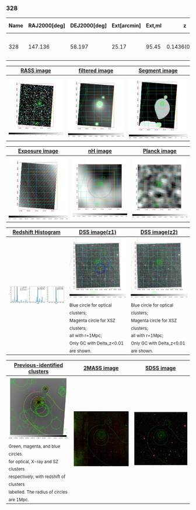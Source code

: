 <div STYLE="page-break-after: always;"></div>

### 328

|Name|RAJ2000[deg]|DEJ2000[deg] |Ext[arcmin]| Ext,ml | z | z_src| C|GC(XSZ,Delta_z<0.01)| GC(OPT,Delta_z<0.01)|GC| R_sig[arcmin] | R500[arcmin] | R500[Mpc]| CRsig[c/s] | CR500[c/s] |L500[1E44 erg/s]|F500[1E-12 erg/s/cm^2]| M500[1E14 Msun]|Tx[keV]|Cnt_sig|Beta|Rc[arcmin]|Comment|Alias|
|---|---|---|---|---|---|------|---|--------|---------|----------|---|---|---|---|---|---|---|---|---|---|---|---|---|---|
|328| 147.136| 58.197| 25.17| 95.45| 0.1436(0.006)| z1,| G| -| -| A, N, Tak, W| 11.725| 5.517| 0.834| 0.082(0.041)| 0.075(0.038)| 0.833(0.705)| 1.506(1.275)| 1.90(0.80)| 3.33(0.89)| 73.6| 0.754(-0.166+0.165)| 6.533(-1.619+1.437)| likely c4| t616|

|[RASS image](../image/328/328_img.pdf)|[filtered image](../image/328/328_fil.pdf)|[Segment image](../image/328/328_seg.pdf)|
|-------------------|--------------------|-------------------|
| <img src="../image/328/328_img.png" width="300">  | <img src="../image/328/328_fil.png" width="300">   | <img src="../image/328/328_seg.png" width="300">  |

|[Exposure image](../image/328/328_mex.pdf)| [nH image](../image/328/328_nh.pdf)| [Planck image](../image/328/328_p.pdf)|
|-------------------|--------------------|-------------------|
|<img src="../image/328/328_mex.png" width="300">   | <img src="../image/328/328_nh.png" width="300">    | <img src="../image/328/328_p.png" width="300"> |

|[Redshift Histogram](../image/328/328_zg.pdf) | [DSS image(z1)](../image/328/328_dss_z1.pdf)      |  [DSS image(z2)](../image/328/328_dss_z2.pdf)    |
|-------------------|--------------------|-------------------|
|<img src="../image/328/328_zg.png" width="300"> |<img src="../image/328/328_dss_z1.png" width="300"> <sub><br>Blue circle for optical clusters; <br>Magenta circle for XSZ clusters; <br>all with r=1Mpc; <br>Only GC with Delta_z<0.01 are shown. </sub>| <img src="../image/328/328_dss_z2.png" width="300"><sub><br>Blue circle for optical clusters; <br>Magenta circle for XSZ clusters; <br>all with r=1Mpc; <br>Only GC with Delta_z<0.01 are shown. </sub> |

|[Previous-identified clusters](../image/328/328_gc.pdf) | [2MASS image](../image/328/328_2mass.pdf)      |[SDSS image](../image/328/328_sdss.pdf)   |
|-------------------|-------------------|-------------------|
|<img src=../image/328/328_gc.png width="300"> <br><sub>Green, magenta, and blue circles <br>for optical, X-ray and SZ clusters <br>respectively, with redshift of clusters <br>labelled. The radius of circles <br>are 1Mpc.</sub>|<img src="../image/328/328_2mass.png" width="300">  | <img src="../image/328/328_sdss.png" width="300">  |




